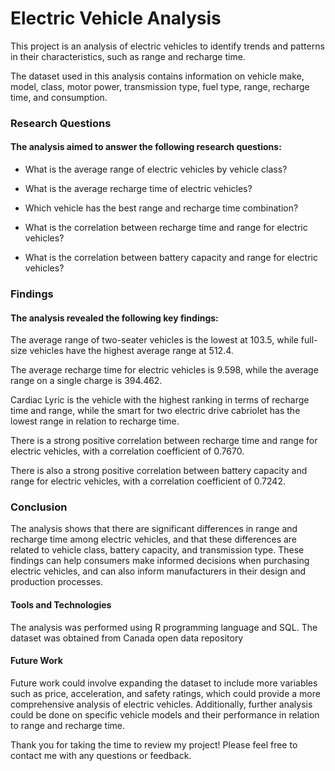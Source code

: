 # Electric Vehicle Analysis

This project is an analysis of electric vehicles to identify trends and patterns in their characteristics, such as range and recharge time. 

The dataset used in this analysis contains information on vehicle make, model, class, motor power, transmission type, fuel type, range, recharge time, and consumption.

### Research Questions

#### The analysis aimed to answer the following research questions:

* What is the average range of electric vehicles by vehicle class?

* What is the average recharge time of electric vehicles?

* Which vehicle has the best range and recharge time combination?

* What is the correlation between recharge time and range for electric vehicles?

* What is the correlation between battery capacity and range for electric vehicles?

### Findings

#### The analysis revealed the following key findings:

The average range of two-seater vehicles is the lowest at 103.5, while full-size vehicles have the highest average range at 512.4.

The average recharge time for electric vehicles is 9.598, while the average range on a single charge is 394.462.

Cardiac Lyric is the vehicle with the highest ranking in terms of recharge time and range, while the smart for two electric drive cabriolet has the lowest range in relation to recharge time.

There is a strong positive correlation between recharge time and range for electric vehicles, with a correlation coefficient of 0.7670.

There is also a strong positive correlation between battery capacity and range for electric vehicles, with a correlation coefficient of 0.7242.

### Conclusion

The analysis shows that there are significant differences in range and recharge time among electric vehicles, and that these differences are related to vehicle class, battery capacity, and transmission type. These findings can help consumers make informed decisions when purchasing electric vehicles, and can also inform manufacturers in their design and production processes.

#### Tools and Technologies

The analysis was performed using R programming language and SQL. The dataset was obtained from Canada open data repository

#### Future Work

Future work could involve expanding the dataset to include more variables such as price, acceleration, and safety ratings, which could provide a more comprehensive analysis of electric vehicles. Additionally, further analysis could be done on specific vehicle models and their performance in relation to range and recharge time.

Thank you for taking the time to review my project! Please feel free to contact me with any questions or feedback.
